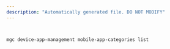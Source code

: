 ```yaml
---
description: "Automatically generated file. DO NOT MODIFY"
---
```


```bash


mgc device-app-management mobile-app-categories list

```